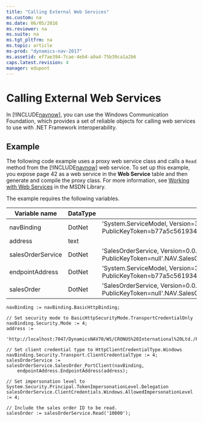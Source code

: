```yaml
---
title: "Calling External Web Services"
ms.custom: na
ms.date: 06/05/2016
ms.reviewer: na
ms.suite: na
ms.tgt_pltfrm: na
ms.topic: article
ms-prod: "dynamics-nav-2017"
ms.assetid: ef7ae394-7cae-4eb4-a9a4-75b39ca1a2b6
caps.latest.revision: 4
manager: edupont
---
```

# Calling External Web Services
In [!INCLUDE[navnow](includes/navnow_md.md)], you can use the Windows Communication Foundation, which provides a set of reliable objects for calling web services to use with .NET Framework interoperability.  
  
## Example  
 The following code example uses a proxy web service class and calls a `Read` method from the [!INCLUDE[navnow](includes/navnow_md.md)] web service. To set up this example, you expose page 42 as a web service in the **Web Service** table and then generate and compile the proxy class. For more information, see [Working with Web Services](http://go.microsoft.com/fwlink/?LinkID=157145) in the MSDN Library.  
  
 The example requires the following variables.  
  
|Variable name|DataType|SubType|Length|  
|-------------------|--------------|-------------|------------|  
|navBinding|DotNet|'System.ServiceModel, Version\=3.0.0.0, Culture\=neutral, PublicKeyToken\=b77a5c561934e089'.System.ServiceModel.BasicHttpBinding||  
|address|text||256|  
|salesOrderService|DotNet|'SalesOrderService, Version\=0.0.0.0, Culture\=neutral, PublicKeyToken\=null'.NAV.SalesOrderService.SalesOrder\_PortClient||  
|endpointAddress|DotNet|'System.ServiceModel, Version\=3.0.0.0, Culture\=neutral, PublicKeyToken\=b77a5c561934e089'.System.ServiceModel.EndpointAddress||  
|salesOrder|DotNet|'SalesOrderService, Version\=0.0.0.0, Culture\=neutral, PublicKeyToken\=null'.NAV.SalesOrderService.SalesOrder||  
  
```  
navBinding := navBinding.BasicHttpBinding;  
  
// Set security mode to BasicHttpSecurityMode.TransportCredentialOnly  
navBinding.Security.Mode := 4;   
address :=   
    'http://localhost:7047/DynamicsNAV70/WS/CRONUS%20International%20Ltd./Page/SalesOrder';  
  
// Set client credential type to HttpClientCredentialType.Windows  
navBinding.Security.Transport.ClientCredentialType := 4;  
salesOrderService := salesOrderService.SalesOrder_PortClient(navBinding,  
    endpointAddress.EndpointAddress(address);  
  
// Set impersonation level to System.Security.Principal.TokenImpersonationLevel.Delegation  
salesOrderService.ClientCredentials.Windows.AllowedImpersonationLevel := 4;  
  
// Include the sales order ID to be read.  
salesOrder := salesOrderService.Read('10000');  
  
```